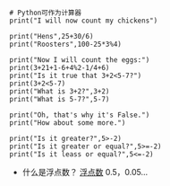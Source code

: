 ```
# Python可作为计算器
print("I will now count my chickens")

print("Hens",25+30/6)
print("Roosters",100-25*3%4)

print("Now I will count the eggs:")
print(3+21+1-6+4%2-1/4+6)
print("Is it true that 3+2<5-7?")
print(3+2<5-7)
print("What is 3+2?",3+2)
print("What is 5-7?",5-7)

print("Oh, that's why it's False.")
print("How about some more.")

print("Is it greater?",5>-2)
print("Is it greater or equal?",5>=-2)
print("Is it leass or equal?",5<=-2)
```

+ 什么是浮点数？
[浮点数](https://baike.baidu.com/item/%E6%B5%AE%E7%82%B9%E6%95%B0)
0.5，0.05...

